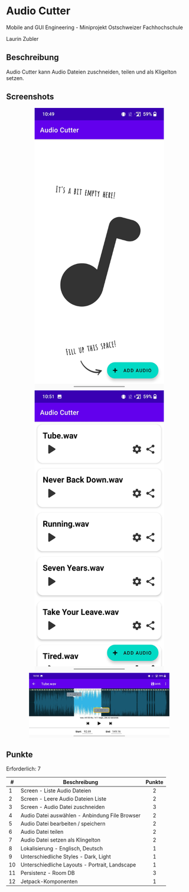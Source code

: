 # Audio Cutter
Mobile and GUI Engineering - Miniprojekt
Ostschweizer Fachhochschule

Laurin Zubler

## Beschreibung
Audio Cutter kann Audio Dateien zuschneiden, teilen und als Kligelton setzen.

## Screenshots
<p align="center">
  <img src="/screenshots/AudioCutter_Screenshot3.png" width="350" title="Screenshot 1">
  <img src="/screenshots/AudioCutter_Screenshot1.png" width="350" title="Screenshot 2">
  <img src="/screenshots/AudioCutter_Screenshot2.png" width="380" title="Screenshot 3">
</p>

## Punkte
Erforderlich: 7

| **#** | **Beschreibung**                               | **Punkte** |
|-------|------------------------------------------------|:----------:|
| 1     | Screen - Liste Audio Dateien                   |     2      |
| 2     | Screen - Leere Audio Dateien Liste             |     2      |
| 3     | Screen - Audio Datei zuschneiden               |     3      |
| 4     | Audio Datei auswählen - Anbindung File Browser |     2      |
| 5     | Audio Datei bearbeiten / speichern             |     2      |
| 6     | Audio Datei teilen                             |     2      |
| 7     | Audio Datei setzen als Klingelton              |     2      |
| 8     | Lokalisierung - Englisch, Deutsch              |     1      |
| 9     | Unterschiedliche Styles - Dark, Light          |     1      |
| 10    | Unterschiedliche Layouts - Portrait, Landscape |     1      |
| 11    | Persistenz - Room DB                           |     3      |
| 12    | Jetpack-Komponenten                            |     1      |
